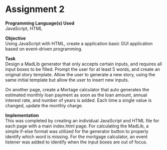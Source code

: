 # Assignment 2
**Programming Language(s) Used**   
JavaScript, HTML

**Objective**   
Using JavaScript with HTML, create a application basic GUI application based on event-driven programming. 

**Task**   
Design a MadLib generator that only accepts certain inputs, and requires all input boxes to be filled. Prompt the user for at least 5 words, and create an original story template. Allow the user to generate a new story, using the same initial template but allow the user to insert new inputs.   

On another page, create a Mortage calculator that auto generates the estimated monthly loan payment as soon as the loan amount, annual interest rate, and number of years is added. Each time a single value is changed, update the monthly charge.

**Implementation**   
This was completed by creating an individual JavaScript and HTML file for each page with a main index.html page. For calculating the MadLib, a simple if-else format was utilized for the generator button to properly identify which word is missing. For the mortgage calculator, an event listener was added to identify when the input boxes are out of focus. 
